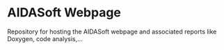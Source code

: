 # AIDASoft Webpage
Repository for hosting the AIDASoft webpage and associated reports like Doxygen, code analysis,...
